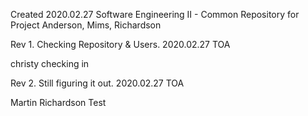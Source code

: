 Created 2020.02.27
Software Engineering II - Common Repository for Project
Anderson, Mims, Richardson


Rev 1.  Checking Repository & Users.  2020.02.27   TOA

christy checking in

Rev 2.  Still figuring it out.  2020.02.27    TOA

Martin Richardson Test
